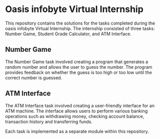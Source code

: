 # Oasis infobyte Virtual Internship

This repository contains the solutions for the tasks completed during the oasis infobyte Virtual Internship. The internship consisted of three tasks: Number Game, Student Grade Calculator, and ATM Interface.

## Number Game
The Number Game task involved creating a program that generates a random number and allows the user to guess the number. The program provides feedback on whether the guess is too high or too low until the correct number is guessed.

## ATM Interface
The ATM Interface task involved creating a user-friendly interface for an ATM machine. The interface allows users to perform various banking operations such as withdrawing money, checking account balance, transaction history and transferring funds.

Each task is implemented as a separate module within this repository.